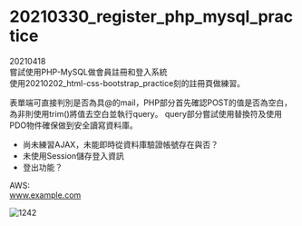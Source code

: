 # 20210330_register_php_mysql_practice

20210418 \
嘗試使用PHP-MySQL做會員註冊和登入系統 \
使用20210202_html-css-bootstrap_practice刻的註冊頁做練習。

表單端可直接判別是否為具@的mail，PHP部分首先確認POST的值是否為空白，為非則使用trim()將值去空白並執行query。
query部分嘗試使用替換符及使用PDO物件確保做到安全讀寫資料庫。


- 尚未練習AJAX，未能即時從資料庫驗證帳號存在與否？
- 未使用Session儲存登入資訊
- 登出功能？

AWS:\
www.example.com



![1242](https://user-images.githubusercontent.com/63532421/115153375-2b84b780-a0a8-11eb-818b-fb61304b7a7e.PNG)
